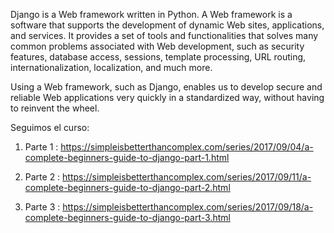 Django is a Web framework written in Python. A Web framework is a software that supports the development of dynamic Web sites, applications, and services. It provides a set of tools and functionalities that solves many common problems associated with Web development, such as security features, database access, sessions, template processing, URL routing, internationalization, localization, and much more.

Using a Web framework, such as Django, enables us to develop secure and reliable Web applications very quickly in a standardized way, without having to reinvent the wheel.

Seguimos el curso:

1. Parte 1 : 
https://simpleisbetterthancomplex.com/series/2017/09/04/a-complete-beginners-guide-to-django-part-1.html

2. Parte 2 :
https://simpleisbetterthancomplex.com/series/2017/09/11/a-complete-beginners-guide-to-django-part-2.html

3. Parte 3 :
https://simpleisbetterthancomplex.com/series/2017/09/18/a-complete-beginners-guide-to-django-part-3.html